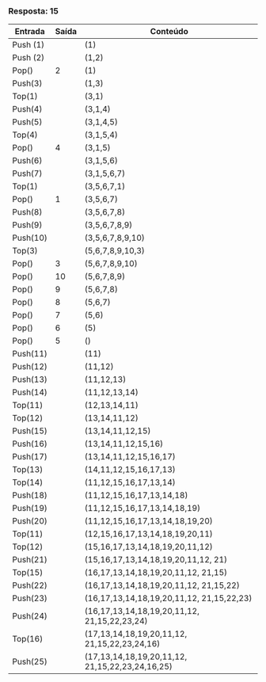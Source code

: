 ### Resposta: 15


Entrada  | Saída | Conteúdo
-------- |-------|--------
Push (1) |       |  (1)
Push (2) |       |  (1,2)
Pop()    |   2   |  (1)
Push(3)  |       |  (1,3)
Top(1)   |       |  (3,1)
Push(4)  |       |  (3,1,4)
Push(5)  |       |  (3,1,4,5)
Top(4)   |       |  (3,1,5,4)
Pop()    |   4   |  (3,1,5)
Push(6)  |       |  (3,1,5,6)
Push(7)  |       |  (3,1,5,6,7)
Top(1)   |       |  (3,5,6,7,1)
Pop()    |   1   |  (3,5,6,7)
Push(8)  |       |  (3,5,6,7,8)
Push(9)  |       |  (3,5,6,7,8,9)
Push(10) |       |  (3,5,6,7,8,9,10)
Top(3)   |       |  (5,6,7,8,9,10,3)
Pop()    |   3   |  (5,6,7,8,9,10)
Pop()    |   10  |   (5,6,7,8,9)
Pop()    |    9  |   (5,6,7,8)
Pop()    |    8  |   (5,6,7)
Pop()    |    7  |   (5,6)
Pop()    |    6  |   (5)
Pop()    |    5  |   () 
Push(11) |       |   (11)
Push(12) |       |   (11,12)
Push(13) |       |   (11,12,13)
Push(14) |       |   (11,12,13,14)
Top(11)  |       |   (12,13,14,11)
Top(12)  |       |   (13,14,11,12)
Push(15) |       |   (13,14,11,12,15)
Push(16) |       |   (13,14,11,12,15,16)
Push(17) |       |   (13,14,11,12,15,16,17)
Top(13)  |       |   (14,11,12,15,16,17,13)
Top(14)  |       |   (11,12,15,16,17,13,14)
Push(18) |       |   (11,12,15,16,17,13,14,18)
Push(19) |       |   (11,12,15,16,17,13,14,18,19)
Push(20) |       |   (11,12,15,16,17,13,14,18,19,20)
Top(11)  |       |   (12,15,16,17,13,14,18,19,20,11)
Top(12)  |       |   (15,16,17,13,14,18,19,20,11,12)
Push(21) |       |   (15,16,17,13,14,18,19,20,11,12, 21)
Top(15)  |       |   (16,17,13,14,18,19,20,11,12, 21,15)
Push(22) |       |   (16,17,13,14,18,19,20,11,12, 21,15,22)
Push(23) |       |   (16,17,13,14,18,19,20,11,12, 21,15,22,23)
Push(24) |       |   (16,17,13,14,18,19,20,11,12, 21,15,22,23,24)
Top(16)  |       |   (17,13,14,18,19,20,11,12, 21,15,22,23,24,16)
Push(25) |       |   (17,13,14,18,19,20,11,12, 21,15,22,23,24,16,25)
